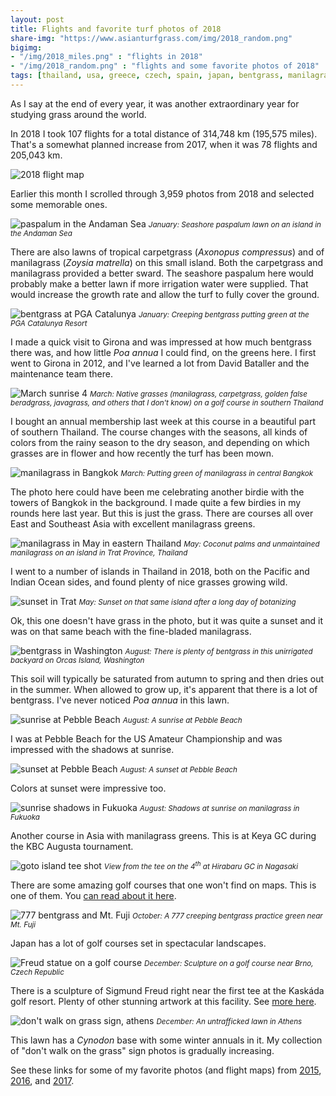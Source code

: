 ```yaml
---
layout: post
title: Flights and favorite turf photos of 2018
share-img: "https://www.asianturfgrass.com/img/2018_random.png"
bigimg:
- "/img/2018_miles.png" : "flights in 2018"
- "/img/2018_random.png" : "flights and some favorite photos of 2018"
tags: [thailand, usa, greece, czech, spain, japan, bentgrass, manilagrass, paspalum, turf tourism]
---
```


As I say at the end of every year, it was another extraordinary year for studying grass around the world.

In 2018 I took 107 flights for a total distance of 314,748 km (195,575 miles). That's a somewhat planned increase from 2017, when it was 78 flights and 205,043 km. 

![2018 flight map](/img/2018_miles.png)

Earlier this month I scrolled through 3,959 photos from 2018 and selected some memorable ones.

![paspalum in the Andaman Sea](/img/jan_andaman.jpg)
<small>*January: Seashore paspalum lawn on an island in the Andaman Sea*</small>

There are also lawns of tropical carpetgrass (*Axonopus compressus*) and of manilagrass (*Zoysia matrella*) on this small island. Both the carpetgrass and manilagrass provided a better sward. The seashore paspalum here would probably make a better lawn if more irrigation water were supplied. That would increase the growth rate and allow the turf to fully cover the ground.

![bentgrass at PGA Catalunya](/img/jan_girona.jpg)
<small>*January: Creeping bentgrass putting green at the PGA Catalunya Resort*</small>

I made a quick visit to Girona and was impressed at how much bentgrass there was, and how little *Poa annua* I could find, on the greens here. I first went to Girona in 2012, and I've learned a lot from David Bataller and the maintenance team there.

![March sunrise 4](/img/mar_sunrise_4.jpg)
<small>*March: Native grasses (manilagrass, carpetgrass, golden false beradgrass, javagrass, and others that I don't know) on a golf course in southern Thailand*</small>

I bought an annual membership last week at this course in a beautiful part of southern Thailand. The course changes with the seasons, all kinds of colors from the rainy season to the dry season, and depending on which grasses are in flower and how recently the turf has been mown.

![manilagrass in Bangkok](/img/mar_manilagrass.jpg)
<small>*March: Putting green of manilagrass in central Bangkok*</small>

The photo here could have been me celebrating another birdie with the towers of Bangkok in the background. I made quite a few birdies in my rounds here last year. But this is just the grass. There are courses all over East and Southeast Asia with excellent manilagrass greens.

![manilagrass in May in eastern Thailand](/img/may_manilagrass.jpg)
<small>*May: Coconut palms and unmaintained manilagrass on an island in Trat Province, Thailand*</small>

I went to a number of islands in Thailand in 2018, both on the Pacific and Indian Ocean sides, and found plenty of nice grasses growing wild.

![sunset in Trat](/img/may_sunset.jpg)
<small>*May: Sunset on that same island after a long day of botanizing*</small>

Ok, this one doesn't have grass in the photo, but it was quite a sunset and it was on that same beach with the fine-bladed manilagrass. 

![bentgrass in Washington](/img/aug_bentgrass.jpg)
<small>*August: There is plenty of bentgrass in this unirrigated backyard on Orcas Island, Washington*</small>

This soil will typically be saturated from autumn to spring and then dries out in the summer. When allowed to grow up, it's apparent that there is a lot of bentgrass. I've never noticed *Poa annua* in this lawn.

![sunrise at Pebble Beach](/img/aug_sunrise.jpg)
<small>*August: A sunrise at Pebble Beach*</small>

I was at Pebble Beach for the US Amateur Championship and was impressed with the shadows at sunrise.

![sunset at Pebble Beach](/img/aug_sunset.jpg)
<small>*August: A sunset at Pebble Beach*</small>

Colors at sunset were impressive too.

![sunrise shadows in Fukuoka](/img/fukuoka_morning.jpg)
<small>*August: Shadows at sunrise on manilagrass in Fukuoka*</small>

Another course in Asia with manilagrass greens. This is at Keya GC during the KBC Augusta tournament. 

![goto island tee shot](/img/sep_goto.jpg)
<small>*View from the tee on the 4<sup>th</sup> at Hirabaru GC in Nagasaki*</small>

There are some amazing golf courses that one won't find on maps. This is one of them. You [can read about it here](https://www.asianturfgrass.com/2018-10-10-botanizing-nippon-treasure-links/).

![777 bentgrass and Mt. Fuji](/img/oct_fuji.jpg)
<small>*October: A 777 creeping bentgrass practice green near Mt. Fuji*</small>

Japan has a lot of golf courses set in spectacular landscapes. 

![Freud statue on a golf course](dec_czech.jpg)
<small>*December: Sculpture on a golf course near Brno, Czech Republic*</small>

There is a sculpture of Sigmund Freud right near the first tee at the Kaskáda golf resort. Plenty of other stunning artwork at this facility. See [more here](https://www.asianturfgrass.com/2018-12-14-mlsn-grammar-gp-clipvol-czech/).

![don't walk on grass sign, athens](/img/dec_athens.jpg)
<small>*December: An untrafficked lawn in Athens*</small>

This lawn has a *Cynodon* base with some winter annuals in it. My collection of "don't walk on the grass" sign photos is gradually increasing.

See these links for some of my favorite photos (and flight maps) from [2015](http://www.blog.asianturfgrass.com/2015/12/map-of-all-the-flights-i-took-this-year.html), [2016](http://www.blog.asianturfgrass.com/2016/12/map-of-all-the-flights-i-took-in-2016.html), and [2017](https://www.asianturfgrass.com/2017-12-29-flights-and-favorite-turf-photos-2017/). 










